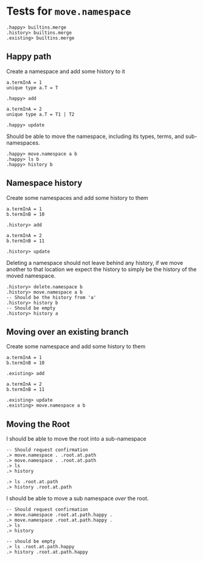 # Tests for `move.namespace`

```ucm:hide
.happy> builtins.merge
.history> builtins.merge
.existing> builtins.merge
```

## Happy path

Create a namespace and add some history to it

```unison
a.termInA = 1
unique type a.T = T
```

```ucm
.happy> add
```

```unison
a.termInA = 2
unique type a.T = T1 | T2
```

```ucm
.happy> update
```

Should be able to move the namespace, including its types, terms, and sub-namespaces.

```ucm
.happy> move.namespace a b
.happy> ls b
.happy> history b
```


## Namespace history


Create some namespaces and add some history to them

```unison
a.termInA = 1
b.termInB = 10
```

```ucm
.history> add
```

```unison
a.termInA = 2
b.termInB = 11
```

```ucm
.history> update
```

Deleting a namespace should not leave behind any history,
if we move another to that location we expect the history to simply be the history
of the moved namespace. 

```ucm
.history> delete.namespace b
.history> move.namespace a b
-- Should be the history from 'a'
.history> history b
-- Should be empty
.history> history a
```


## Moving over an existing branch 

Create some namespace and add some history to them

```unison
a.termInA = 1
b.termInB = 10
```

```ucm
.existing> add
```

```unison
a.termInA = 2
b.termInB = 11
```

```ucm
.existing> update
.existing> move.namespace a b
```

## Moving the Root 

I should be able to move the root into a sub-namespace

```ucm
-- Should request confirmation
.> move.namespace . .root.at.path
.> move.namespace . .root.at.path
.> ls
.> history
```

```ucm
.> ls .root.at.path
.> history .root.at.path
```

I should be able to move a sub namespace _over_ the root.

```ucm
-- Should request confirmation
.> move.namespace .root.at.path.happy .
.> move.namespace .root.at.path.happy .
.> ls
.> history
```


```ucm:error
-- should be empty
.> ls .root.at.path.happy
.> history .root.at.path.happy
```
